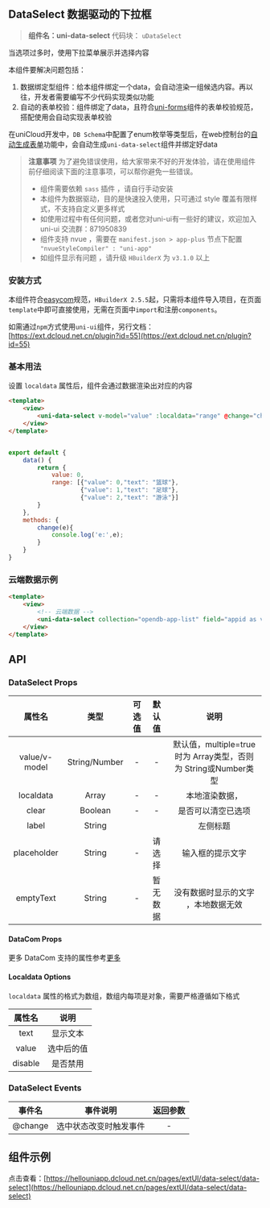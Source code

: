

## DataSelect 数据驱动的下拉框
> **组件名：uni-data-select**
> 代码块： `uDataSelect`

当选项过多时，使用下拉菜单展示并选择内容

本组件要解决问题包括：

1. 数据绑定型组件：给本组件绑定一个data，会自动渲染一组候选内容。再以往，开发者需要编写不少代码实现类似功能
2. 自动的表单校验：组件绑定了data，且符合[uni-forms](https://ext.dcloud.net.cn/plugin?id=2773)组件的表单校验规范，搭配使用会自动实现表单校验

在uniCloud开发中，`DB Schema`中配置了enum枚举等类型后，在web控制台的[自动生成表单](https://uniapp.dcloud.io/uniCloud/schema?id=autocode)功能中，会自动生成``uni-data-select``组件并绑定好data

> **注意事项**
> 为了避免错误使用，给大家带来不好的开发体验，请在使用组件前仔细阅读下面的注意事项，可以帮你避免一些错误。
> - 组件需要依赖 `sass` 插件 ，请自行手动安装
> - 本组件为数据驱动，目的是快速投入使用，只可通过 style 覆盖有限样式，不支持自定义更多样式
> - 如使用过程中有任何问题，或者您对uni-ui有一些好的建议，欢迎加入 uni-ui 交流群：871950839
> - 组件支持 nvue ，需要在 `manifest.json > app-plus` 节点下配置 `"nvueStyleCompiler" : "uni-app"` 
> - 如组件显示有问题 ，请升级 `HBuilderX` 为 `v3.1.0` 以上


### 安装方式

本组件符合[easycom](https://uniapp.dcloud.io/collocation/pages?id=easycom)规范，`HBuilderX 2.5.5`起，只需将本组件导入项目，在页面`template`中即可直接使用，无需在页面中`import`和注册`components`。

如需通过`npm`方式使用`uni-ui`组件，另行文档：[https://ext.dcloud.net.cn/plugin?id=55](https://ext.dcloud.net.cn/plugin?id=55)

### 基本用法

设置 `localdata` 属性后，组件会通过数据渲染出对应的内容


```html
<template>
	<view>
		<uni-data-select v-model="value" :localdata="range" @change="change"></uni-data-select>
	</view>
</template>

```

```javascript

export default {
	data() { 
		return {
			value: 0,
			range: [{"value": 0,"text": "篮球"},
					{"value": 1,"text": "足球"},
					{"value": 2,"text": "游泳"}]
		}
	},
	methods: {
		change(e){
			console.log('e:',e);
		}
	}
}
```

### 云端数据示例


```html
<template>
	<view>
		<!-- 云端数据 -->
		<uni-data-select collection="opendb-app-list" field="appid as value, name as text" orderby="text asc"  label="应用选择" v-model="appid" :clear="false"  />
	</view>
</template>

```


## API

### DataSelect Props

| 属性名		| 类型			|可选值	| 默认值					| 说明															|
| :-:			| :-:			|:-:	|:-:						| :-:															|
|value/v-model	|String/Number	|-		|-							|默认值，multiple=true时为 Array类型，否则为 String或Number类型	|
|localdata		|Array			|-		|-							|本地渲染数据，													|
|clear			|Boolean		|-		|-							|是否可以清空已选项													|
|label			|String			|		|							|左侧标题														|
|placeholder	|String			|-		|请选择						|输入框的提示文字												|
|emptyText		|String			|-		|暂无数据					|没有数据时显示的文字 ，本地数据无效							|

#### DataCom Props

更多 DataCom 支持的属性参考[更多](https://uniapp.dcloud.net.cn/component/datacom.html#%E8%AF%AD%E6%B3%95%E6%89%8B%E5%86%8C)

#### Localdata Options

`localdata` 属性的格式为数组，数组内每项是对象，需要严格遵循如下格式

|属性名		| 说明				|
|:-:			| :-:				|
|text			|显示文本			|
|value		|选中后的值		|
|disable	|是否禁用			|


### DataSelect Events

| 事件名	| 事件说明								| 返回参数|
| :-:		| :-:									| :-:			|
| @change| 选中状态改变时触发事件	| -				|




## 组件示例

点击查看：[https://hellouniapp.dcloud.net.cn/pages/extUI/data-select/data-select](https://hellouniapp.dcloud.net.cn/pages/extUI/data-select/data-select)